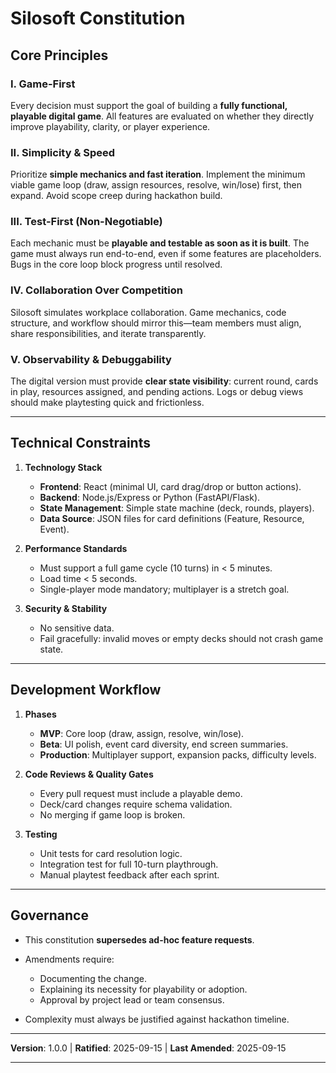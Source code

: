 # Silosoft Constitution

## Core Principles

### I. Game-First

Every decision must support the goal of building a **fully functional, playable digital game**. All features are evaluated on whether they directly improve playability, clarity, or player experience.

### II. Simplicity & Speed

Prioritize **simple mechanics and fast iteration**. Implement the minimum viable game loop (draw, assign resources, resolve, win/lose) first, then expand. Avoid scope creep during hackathon build.

### III. Test-First (Non-Negotiable)

Each mechanic must be **playable and testable as soon as it is built**. The game must always run end-to-end, even if some features are placeholders. Bugs in the core loop block progress until resolved.

### IV. Collaboration Over Competition

Silosoft simulates workplace collaboration. Game mechanics, code structure, and workflow should mirror this—team members must align, share responsibilities, and iterate transparently.

### V. Observability & Debuggability

The digital version must provide **clear state visibility**: current round, cards in play, resources assigned, and pending actions. Logs or debug views should make playtesting quick and frictionless.

---

## Technical Constraints

1. **Technology Stack**

   * **Frontend**: React (minimal UI, card drag/drop or button actions).
   * **Backend**: Node.js/Express or Python (FastAPI/Flask).
   * **State Management**: Simple state machine (deck, rounds, players).
   * **Data Source**: JSON files for card definitions (Feature, Resource, Event).

2. **Performance Standards**

   * Must support a full game cycle (10 turns) in < 5 minutes.
   * Load time < 5 seconds.
   * Single-player mode mandatory; multiplayer is a stretch goal.

3. **Security & Stability**

   * No sensitive data.
   * Fail gracefully: invalid moves or empty decks should not crash game state.

---

## Development Workflow

1. **Phases**

   * **MVP**: Core loop (draw, assign, resolve, win/lose).
   * **Beta**: UI polish, event card diversity, end screen summaries.
   * **Production**: Multiplayer support, expansion packs, difficulty levels.

2. **Code Reviews & Quality Gates**

   * Every pull request must include a playable demo.
   * Deck/card changes require schema validation.
   * No merging if game loop is broken.

3. **Testing**

   * Unit tests for card resolution logic.
   * Integration test for full 10-turn playthrough.
   * Manual playtest feedback after each sprint.

---

## Governance

* This constitution **supersedes ad-hoc feature requests**.
* Amendments require:

  * Documenting the change.
  * Explaining its necessity for playability or adoption.
  * Approval by project lead or team consensus.
* Complexity must always be justified against hackathon timeline.

---

**Version**: 1.0.0 | **Ratified**: 2025-09-15 | **Last Amended**: 2025-09-15

---
